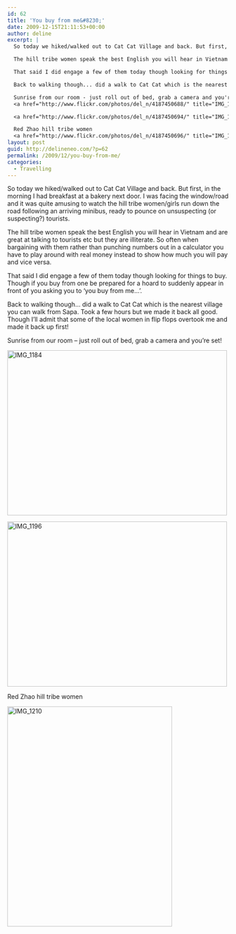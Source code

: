 ```yaml
---
id: 62
title: 'You buy from me&#8230;'
date: 2009-12-15T21:11:53+00:00
author: deline
excerpt: |
  So today we hiked/walked out to Cat Cat Village and back. But first, in the morning I had breakfast at a bakery next door. I was facing the window/road and it was quite amusing to watch the hill tribe women/girls run down the road following an arriving minibus, ready to pounce on unsuspecting (or suspecting?) tourists.

  The hill tribe women speak the best English you will hear in Vietnam and are great at talking to tourists etc but they are illiterate. So often when bargaining with them rather than punching numbers out in a calculator you have to play around with real money instead to show how much you will pay and vice versa.

  That said I did engage a few of them today though looking for things to buy. Though if you buy from one be prepared for a hoard to suddenly appear in front of you asking you to 'you buy from me...'.

  Back to walking though... did a walk to Cat Cat which is the nearest village you can walk from Sapa. Took a few hours but we made it back all good. Though I'll admit that some of the local women in flip flops overtook me and made it back up first!

  Sunrise from our room - just roll out of bed, grab a camera and you're set!
  <a href="http://www.flickr.com/photos/del_n/4187450688/" title="IMG_1184 by del_n, on Flickr"><img src="http://farm5.static.flickr.com/4003/4187450688_c4265415e5.jpg" width="500" height="375" alt="IMG_1184" /></a>

  <a href="http://www.flickr.com/photos/del_n/4187450694/" title="IMG_1196 by del_n, on Flickr"><img src="http://farm3.static.flickr.com/2548/4187450694_e383fc95d6.jpg" width="500" height="375" alt="IMG_1196" /></a>

  Red Zhao hill tribe women
  <a href="http://www.flickr.com/photos/del_n/4187450696/" title="IMG_1210 by del_n, on Flickr"><img src="http://farm3.static.flickr.com/2542/4187450696_a491e44977.jpg" width="375" height="500" alt="IMG_1210" /></a>
layout: post
guid: http://delineneo.com/?p=62
permalink: /2009/12/you-buy-from-me/
categories:
  - Travelling
---
```

So today we hiked/walked out to Cat Cat Village and back. But first, in the morning I had breakfast at a bakery next door. I was facing the window/road and it was quite amusing to watch the hill tribe women/girls run down the road following an arriving minibus, ready to pounce on unsuspecting (or suspecting?) tourists.

The hill tribe women speak the best English you will hear in Vietnam and are great at talking to tourists etc but they are illiterate. So often when bargaining with them rather than punching numbers out in a calculator you have to play around with real money instead to show how much you will pay and vice versa.

That said I did engage a few of them today though looking for things to buy. Though if you buy from one be prepared for a hoard to suddenly appear in front of you asking you to &#8216;you buy from me&#8230;&#8217;.

Back to walking though&#8230; did a walk to Cat Cat which is the nearest village you can walk from Sapa. Took a few hours but we made it back all good. Though I&#8217;ll admit that some of the local women in flip flops overtook me and made it back up first!

Sunrise from our room &#8211; just roll out of bed, grab a camera and you&#8217;re set!

[<img src="http://farm5.static.flickr.com/4003/4187450688_c4265415e5.jpg" width="500" height="375" alt="IMG_1184" />](http://www.flickr.com/photos/del_n/4187450688/ "IMG_1184 by del_n, on Flickr")

[<img src="http://farm3.static.flickr.com/2548/4187450694_e383fc95d6.jpg" width="500" height="375" alt="IMG_1196" />](http://www.flickr.com/photos/del_n/4187450694/ "IMG_1196 by del_n, on Flickr")

Red Zhao hill tribe women

[<img src="http://farm3.static.flickr.com/2542/4187450696_a491e44977.jpg" width="375" height="500" alt="IMG_1210" />](http://www.flickr.com/photos/del_n/4187450696/ "IMG_1210 by del_n, on Flickr")
